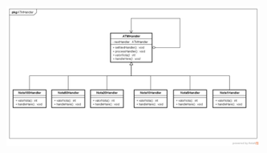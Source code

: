 ![Alt text](https://github.com/julianayuri/POO2/blob/master/ATM/ATMHandler.png?raw=true "Diagrama de Classes")
